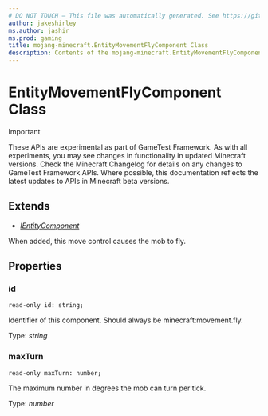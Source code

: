 ```yaml
---
# DO NOT TOUCH — This file was automatically generated. See https://github.com/Mojang/MinecraftScriptingApiDocsGenerator to modify descriptions, examples, etc.
author: jakeshirley
ms.author: jashir
ms.prod: gaming
title: mojang-minecraft.EntityMovementFlyComponent Class
description: Contents of the mojang-minecraft.EntityMovementFlyComponent class.
---
```

# EntityMovementFlyComponent Class
>[!IMPORTANT]
>These APIs are experimental as part of GameTest Framework. As with all experiments, you may see changes in functionality in updated Minecraft versions. Check the Minecraft Changelog for details on any changes to GameTest Framework APIs. Where possible, this documentation reflects the latest updates to APIs in Minecraft beta versions.

## Extends
- [*IEntityComponent*](IEntityComponent.md)

When added, this move control causes the mob to fly.

## Properties
### **id**
`read-only id: string;`

Identifier of this component. Should always be minecraft:movement.fly.

Type: *string*

### **maxTurn**
`read-only maxTurn: number;`

The maximum number in degrees the mob can turn per tick.

Type: *number*

